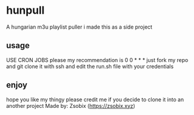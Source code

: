 # hunpull
A hungarian m3u playlist puller
i made this as a side project

## usage
USE CRON JOBS please
my recommendation is 0 0 * * *
just fork my repo and git clone it with ssh
and edit the run.sh file with your credentials

## enjoy
hope you like my thingy
please credit me if you decide to clone it into an another project
Made by: Zsobix (https://zsobix.xyz)
